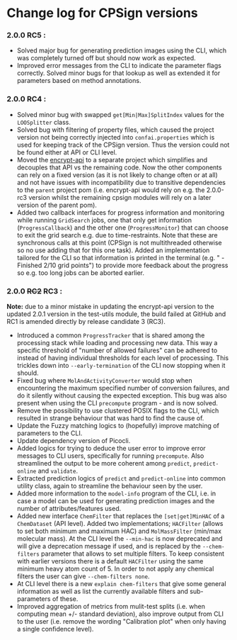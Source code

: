 # Change log for CPSign versions

### 2.0.0 RC5 :
- Solved major bug for generating prediction images using the CLI, which was completely turned off but should now work as expected.
- Improved error messages from the CLI to indicate the parameter flags correctly. Solved minor bugs for that lookup as well as extended it for parameters based on method annotations.

### 2.0.0 RC4 :
- Solved minor bug with swapped `get[Min|Max]SplitIndex` values for the `LOOSplitter` class.
- Solved bug with filtering of property files, which caused the project version not being correctly injected into `confai.properties` which is used for keeping track of the CPSign version. Thus the version could not be found either at API or CLI level.
- Moved the [encrypt-api](encrypt-api/README.md) to a separate project which simplifies and decouples that API vs the remaining code. Now the other components can rely on a fixed version (as it is not likely to change often or at all) and not have issues with incompatibility due to transitive dependencies to the `parent` project pom (i.e. encrypt-api would rely on e.g. the 2.0.0-rc3 version whilst the remaining cpsign modules will rely on a later version of the parent pom). 
- Added two callback interfaces for progress information and monitoring while running `GridSearch` jobs, one that only get information (`ProgressCallback`) and the other one (`ProgressMonitor`) that can choose to exit the grid search e.g. due to time-restraints. Note that these are synchronous calls at this point (CPSign is not multithreaded otherwise so no use adding that for this one task). Added an implementation tailored for the CLI so that information is printed in the terminal (e.g. " - Finished 2/10 grid points") to provide more feedback about the progress so e.g. too long jobs can be aborted earlier. 

### 2.0.0 ~~RC2~~ RC3 :
**Note:** due to a minor mistake in updating the encrypt-api version to the updated 2.0.1 version in the test-utils module, the build failed at GitHub and RC1 is amended directly by release candidate 3 (RC3).
- Introduced a common `ProgressTracker` that is shared among the processing stack while loading and processing new data. This way a specific threshold of "number of allowed failures" can be adhered to instead of having individual thresholds for each level of processing. This trickles down into `--early-termination` of the CLI now stopping when it should.
 - Fixed bug where `MolAndActivityConverter` would stop when encountering the maximum specified number of conversion failures, and do it silently without causing the expected exception. This bug was also present when using the CLI `precompute` program - and is now solved.
 - Remove the possibility to use clustered POSIX flags to the CLI, which resulted in strange behaviour that was hard to find the cause of.
 - Update the Fuzzy matching logics to (hopefully) improve matching of parameters to the CLI.
 - Update dependency version of Picocli.
 - Added logics for trying to deduce the user error to improve error messages to CLI users, specifically for running `precompute`. Also streamlined the output to be more coherent among `predict`, `predict-online` and `validate`. 
 - Extracted prediction logics of `predict` and `predict-online` into common utility class, again to streamline the behaviour seen by the user.
 - Added more information to the `model-info` program of the CLI, i.e. in case a model can be used for generating prediction images and the number of attributes/features used.
 - Added new interface `ChemFilter` that replaces the `[set|get]MinHAC` of a `ChemDataset` (API level). Added two implementations; `HACFilter` (allows to set both minimum and maximum HAC) and `MolMassFilter` (min/max molecular mass). At the CLI level the `--min-hac` is now deprecated and will give a deprecation message if used, and is replaced by the `--chem-filters` parameter that allows to set multiple filters. To keep consistent with earlier versions there is a default `HACFilter` using the same minimum heavy atom count of 5. In order to not apply any chemical filters the user can give `--chem-filters none`. 
 - At CLI level there is a new `explain chem-filters` that give some general information as well as list the currently available filters and sub-parameters of these.
 - Improved aggregation of metrics from mulit-test splits (i.e. when computing mean +/- standard deviation), also improve output from CLI to the user (i.e. remove the wording "Calibration plot" when only having a single confidence level).
